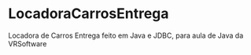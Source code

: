 # LocadoraCarrosEntrega
Locadora de Carros Entrega feito em Java e JDBC, para aula de Java da VRSoftware
